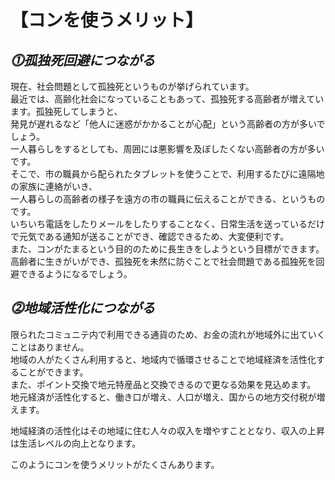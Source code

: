 # 【コンを使うメリット】  
## *⓵孤独死回避につながる*  
現在、社会問題として孤独死というものが挙げられています。  
最近では、高齢化社会になっていることもあって、孤独死する高齢者が増えています。孤独死してしまうと、  
発見が遅れるなど「他人に迷惑がかかることが心配」という高齢者の方が多いでしょう。  
一人暮らしをするとしても、周囲には悪影響を及ぼしたくない高齢者の方が多いです。  
そこで、市の職員から配られたタブレットを使うことで、利用するたびに遠隔地の家族に連絡がいき、  
一人暮らしの高齢者の様子を遠方の市の職員に伝えることができる、というものです。  
いちいち電話をしたりメールをしたりすることなく、日常生活を送っているだけで元気である通知が送ることができ、確認できるため、大変便利です。  
また、コンがたまるという目的のために長生きをしようという目標ができます。  
高齢者に生きがいができ、孤独死を未然に防ぐことで社会問題である孤独死を回避できるようになるでしょう。  
## *⓶地域活性化につながる*  
限られたコミュニテ内で利用できる通貨のため、お金の流れが地域外に出ていくことはありません。  
地域の人がたくさん利用すると、地域内で循環させることで地域経済を活性化することができます。  
また、ポイント交換で地元特産品と交換できるので更なる効果を見込めます。  
地元経済が活性化すると、働き口が増え、人口が増え、国からの地方交付税が増えます。

地域経済の活性化はその地域に住む人々の収入を増やすこととなり、収入の上昇は生活レベルの向上となります。
　
 　　
   
 このようにコンを使うメリットがたくさんあります。
